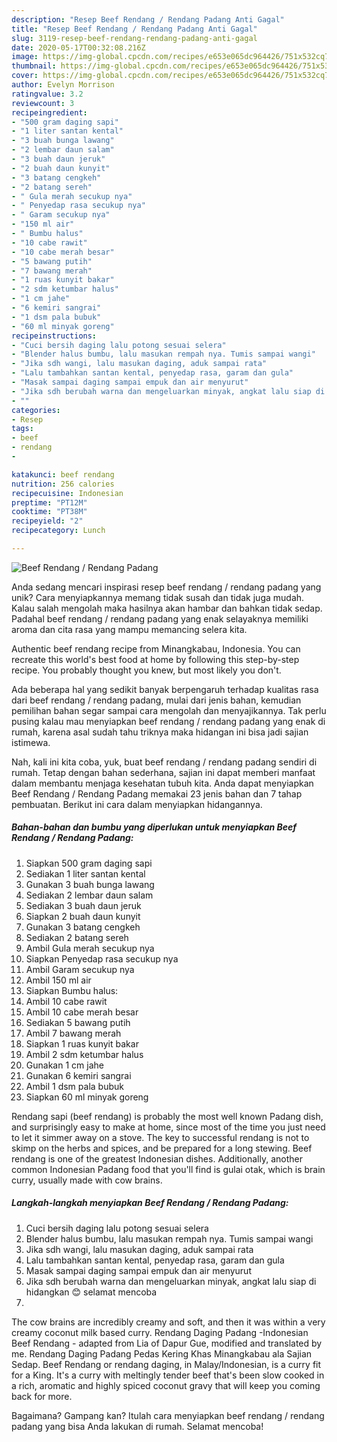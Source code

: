 ```yaml
---
description: "Resep Beef Rendang / Rendang Padang Anti Gagal"
title: "Resep Beef Rendang / Rendang Padang Anti Gagal"
slug: 3119-resep-beef-rendang-rendang-padang-anti-gagal
date: 2020-05-17T00:32:08.216Z
image: https://img-global.cpcdn.com/recipes/e653e065dc964426/751x532cq70/beef-rendang-rendang-padang-foto-resep-utama.jpg
thumbnail: https://img-global.cpcdn.com/recipes/e653e065dc964426/751x532cq70/beef-rendang-rendang-padang-foto-resep-utama.jpg
cover: https://img-global.cpcdn.com/recipes/e653e065dc964426/751x532cq70/beef-rendang-rendang-padang-foto-resep-utama.jpg
author: Evelyn Morrison
ratingvalue: 3.2
reviewcount: 3
recipeingredient:
- "500 gram daging sapi"
- "1 liter santan kental"
- "3 buah bunga lawang"
- "2 lembar daun salam"
- "3 buah daun jeruk"
- "2 buah daun kunyit"
- "3 batang cengkeh"
- "2 batang sereh"
- " Gula merah secukup nya"
- " Penyedap rasa secukup nya"
- " Garam secukup nya"
- "150 ml air"
- " Bumbu halus"
- "10 cabe rawit"
- "10 cabe merah besar"
- "5 bawang putih"
- "7 bawang merah"
- "1 ruas kunyit bakar"
- "2 sdm ketumbar halus"
- "1 cm jahe"
- "6 kemiri sangrai"
- "1 dsm pala bubuk"
- "60 ml minyak goreng"
recipeinstructions:
- "Cuci bersih daging lalu potong sesuai selera"
- "Blender halus bumbu, lalu masukan rempah nya. Tumis sampai wangi"
- "Jika sdh wangi, lalu masukan daging, aduk sampai rata"
- "Lalu tambahkan santan kental, penyedap rasa, garam dan gula"
- "Masak sampai daging sampai empuk dan air menyurut"
- "Jika sdh berubah warna dan mengeluarkan minyak, angkat lalu siap di hidangkan 😊 selamat mencoba"
- ""
categories:
- Resep
tags:
- beef
- rendang
- 

katakunci: beef rendang  
nutrition: 256 calories
recipecuisine: Indonesian
preptime: "PT12M"
cooktime: "PT38M"
recipeyield: "2"
recipecategory: Lunch

---
```



![Beef Rendang / Rendang Padang](https://img-global.cpcdn.com/recipes/e653e065dc964426/751x532cq70/beef-rendang-rendang-padang-foto-resep-utama.jpg)

Anda sedang mencari inspirasi resep beef rendang / rendang padang yang unik? Cara menyiapkannya memang tidak susah dan tidak juga mudah. Kalau salah mengolah maka hasilnya akan hambar dan bahkan tidak sedap. Padahal beef rendang / rendang padang yang enak selayaknya memiliki aroma dan cita rasa yang mampu memancing selera kita.

Authentic beef rendang recipe from Minangkabau, Indonesia. You can recreate this world&#39;s best food at home by following this step-by-step recipe. You probably thought you knew, but most likely you don&#39;t.

Ada beberapa hal yang sedikit banyak berpengaruh terhadap kualitas rasa dari beef rendang / rendang padang, mulai dari jenis bahan, kemudian pemilihan bahan segar sampai cara mengolah dan menyajikannya. Tak perlu pusing kalau mau menyiapkan beef rendang / rendang padang yang enak di rumah, karena asal sudah tahu triknya maka hidangan ini bisa jadi sajian istimewa.


Nah, kali ini kita coba, yuk, buat beef rendang / rendang padang sendiri di rumah. Tetap dengan bahan sederhana, sajian ini dapat memberi manfaat dalam membantu menjaga kesehatan tubuh kita. Anda dapat menyiapkan Beef Rendang / Rendang Padang memakai 23 jenis bahan dan 7 tahap pembuatan. Berikut ini cara dalam menyiapkan hidangannya.

<!--inarticleads1-->

##### Bahan-bahan dan bumbu yang diperlukan untuk menyiapkan Beef Rendang / Rendang Padang:

1. Siapkan 500 gram daging sapi
1. Sediakan 1 liter santan kental
1. Gunakan 3 buah bunga lawang
1. Sediakan 2 lembar daun salam
1. Sediakan 3 buah daun jeruk
1. Siapkan 2 buah daun kunyit
1. Gunakan 3 batang cengkeh
1. Sediakan 2 batang sereh
1. Ambil  Gula merah secukup nya
1. Siapkan  Penyedap rasa secukup nya
1. Ambil  Garam secukup nya
1. Ambil 150 ml air
1. Siapkan  Bumbu halus:
1. Ambil 10 cabe rawit
1. Ambil 10 cabe merah besar
1. Sediakan 5 bawang putih
1. Ambil 7 bawang merah
1. Siapkan 1 ruas kunyit bakar
1. Ambil 2 sdm ketumbar halus
1. Gunakan 1 cm jahe
1. Gunakan 6 kemiri sangrai
1. Ambil 1 dsm pala bubuk
1. Siapkan 60 ml minyak goreng


Rendang sapi (beef rendang) is probably the most well known Padang dish, and surprisingly easy to make at home, since most of the time you just need to let it simmer away on a stove. The key to successful rendang is not to skimp on the herbs and spices, and be prepared for a long stewing. Beef rendang is one of the greatest Indonesian dishes. Additionally, another common Indonesian Padang food that you&#39;ll find is gulai otak, which is brain curry, usually made with cow brains. 

<!--inarticleads2-->

##### Langkah-langkah menyiapkan Beef Rendang / Rendang Padang:

1. Cuci bersih daging lalu potong sesuai selera
1. Blender halus bumbu, lalu masukan rempah nya. Tumis sampai wangi
1. Jika sdh wangi, lalu masukan daging, aduk sampai rata
1. Lalu tambahkan santan kental, penyedap rasa, garam dan gula
1. Masak sampai daging sampai empuk dan air menyurut
1. Jika sdh berubah warna dan mengeluarkan minyak, angkat lalu siap di hidangkan 😊 selamat mencoba
1. 


The cow brains are incredibly creamy and soft, and then it was within a very creamy coconut milk based curry. Rendang Daging Padang -Indonesian Beef Rendang - adapted from Lia of Dapur Gue, modified and translated by me. Rendang Daging Padang Pedas Kering Khas Minangkabau ala Sajian Sedap. Beef Rendang or rendang daging, in Malay/Indonesian, is a curry fit for a King. It&#39;s a curry with meltingly tender beef that&#39;s been slow cooked in a rich, aromatic and highly spiced coconut gravy that will keep you coming back for more. 

Bagaimana? Gampang kan? Itulah cara menyiapkan beef rendang / rendang padang yang bisa Anda lakukan di rumah. Selamat mencoba!
